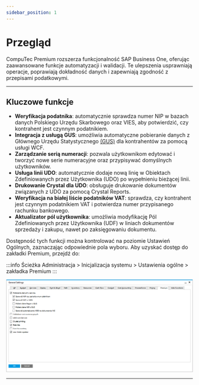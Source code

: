 ```yaml
---
sidebar_position: 1
---
```


# Przegląd

CompuTec Premium rozszerza funkcjonalność SAP Business One, oferując zaawansowane funkcje automatyzacji i walidacji. Te ulepszenia usprawniają operacje, poprawiają dokładność danych i zapewniają zgodność z przepisami podatkowymi.

---

## Kluczowe funkcje

- **Weryfikacja podatnika**: automatycznie sprawdza numer NIP w bazach danych Polskiego Urzędu Skarbowego oraz VIES, aby potwierdzić, czy kontrahent jest czynnym podatnikiem.
- **Integracja z usługą GUS**: umożliwia automatyczne pobieranie danych z Głównego Urzędu Statystycznego [(GUS)](./usługa-gus.md) dla kontrahentów za pomocą usługi WCF.
- **Zarządzanie serią numeracji**: pozwala użytkownikom edytować i tworzyć nowe serie numeracyjne oraz przypisywać domyślnych użytkowników.
- **Usługa linii UDO**: automatycznie dodaje nową linię w Obiektach Zdefiniowanych przez Użytkownika (UDO) po wypełnieniu bieżącej linii.
- **Drukowanie Crystal dla UDO**: obsługuje drukowanie dokumentów związanych z UDO za pomocą Crystal Reports.
- **Weryfikacja na białej liście podatników VAT**: sprawdza, czy kontrahent jest czynnym podatnikiem VAT i potwierdza numer przypisanego rachunku bankowego.
- **Aktualizator pól użytkownika**: umożliwia modyfikację Pól Zdefiniowanych przez Użytkownika (UDF) w liniach dokumentów sprzedaży i zakupu, nawet po zaksięgowaniu dokumentu.

Dostępność tych funkcji można kontrolować na poziomie Ustawień Ogólnych, zaznaczając odpowiednie pola wyboru. Aby uzyskać dostęp do zakładki Premium, przejdź do:

:::info Ścieżka
Administracja > Inicjalizacja systemu > Ustawienia ogólne > zakładka Premium
:::

![General Settings](./media/general-settings.png)

---
